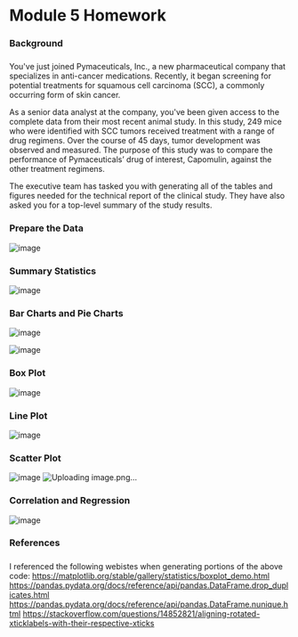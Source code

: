 # Module 5 Homework 

### Background 

##### 
You've just joined Pymaceuticals, Inc., a new pharmaceutical company that specializes in anti-cancer medications. Recently, it began screening for potential treatments for squamous cell carcinoma (SCC), a commonly occurring form of skin cancer.

As a senior data analyst at the company, you've been given access to the complete data from their most recent animal study. In this study, 249 mice who were identified with SCC tumors received treatment with a range of drug regimens. Over the course of 45 days, tumor development was observed and measured. The purpose of this study was to compare the performance of Pymaceuticals’ drug of interest, Capomulin, against the other treatment regimens.

The executive team has tasked you with generating all of the tables and figures needed for the technical report of the clinical study. They have also asked you for a top-level summary of the study results.

### Prepare the Data

![image](https://github.com/thesarahcain/module5-challenge/assets/148586543/5a31e004-7150-4edc-b79d-49157470c856)

### Summary Statistics

![image](https://github.com/thesarahcain/module5-challenge/assets/148586543/3d5336a7-9a0f-4a64-a86c-4b37f08a6515)

### Bar Charts and Pie Charts 

![image](https://github.com/thesarahcain/module5-challenge/assets/148586543/72979da0-bc55-4193-b99a-50273e34e8d7)

![image](https://github.com/thesarahcain/module5-challenge/assets/148586543/64f670e3-1e5f-4c17-95e0-ace20b86231d)

### Box Plot 

![image](https://github.com/thesarahcain/module5-challenge/assets/148586543/6e5407b0-7a22-4c7b-92a8-9d42b397ceb5)

### Line Plot

![image](https://github.com/thesarahcain/module5-challenge/assets/148586543/fda37694-3ec9-4d81-a8fb-5be9194f7709)

### Scatter Plot 

![image](https://github.com/thesarahcain/module5-challenge/assets/148586543/e714a972-297e-4bdd-8ff1-e841a6d48d54)
![Uploading image.png…]()

### Correlation and Regression 

![image](https://github.com/thesarahcain/module5-challenge/assets/148586543/c4c1e503-17a6-441c-bf22-75c80efa2855)

### References 
##### 
I referenced the following webistes when generating portions of the above code: 
https://matplotlib.org/stable/gallery/statistics/boxplot_demo.html
https://pandas.pydata.org/docs/reference/api/pandas.DataFrame.drop_duplicates.html
https://pandas.pydata.org/docs/reference/api/pandas.DataFrame.nunique.html
https://stackoverflow.com/questions/14852821/aligning-rotated-xticklabels-with-their-respective-xticks

